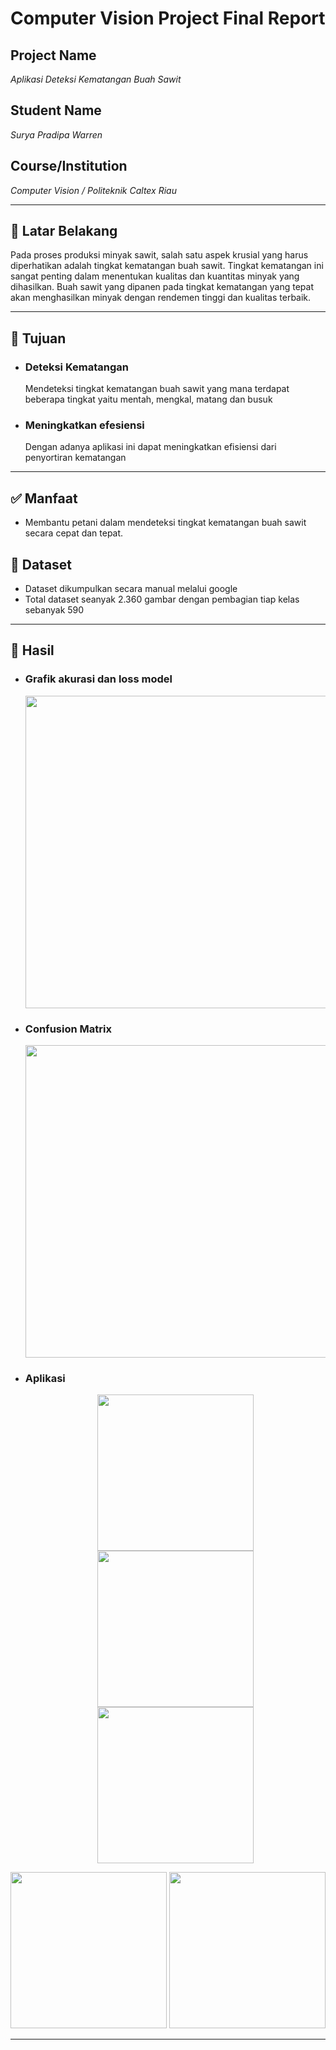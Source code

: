 # Computer Vision Project Final Report

## Project Name
*Aplikasi Deteksi Kematangan Buah Sawit*

## Student Name
*Surya Pradipa Warren*

## Course/Institution
*Computer Vision / Politeknik Caltex Riau*

---

## 📌 Latar Belakang
Pada proses produksi minyak sawit, salah satu aspek krusial yang harus diperhatikan adalah tingkat kematangan buah sawit. Tingkat kematangan ini sangat penting dalam menentukan kualitas dan kuantitas minyak yang dihasilkan. Buah sawit yang dipanen pada tingkat kematangan yang tepat akan menghasilkan minyak dengan rendemen tinggi dan kualitas terbaik.

---

## 🎯 Tujuan
- ### Deteksi Kematangan
  Mendeteksi tingkat kematangan buah sawit yang mana terdapat beberapa tingkat yaitu mentah, mengkal, matang dan busuk
- ### Meningkatkan efesiensi
  Dengan adanya aplikasi ini dapat meningkatkan efisiensi dari penyortiran kematangan

---

## ✅ Manfaat
- Membantu petani dalam mendeteksi tingkat kematangan buah sawit secara cepat dan tepat.
  


## 📁 Dataset
- Dataset dikumpulkan secara manual melalui google
- Total dataset seanyak 2.360 gambar dengan pembagian tiap kelas sebanyak 590

---

## 🚀 Hasil 
- ### Grafik akurasi dan loss model
  <p align="center">
  <img src="Result/Akurasi dan Loss.png" width="500"/>
  </p>
- ### Confusion Matrix
  <p align="center">
  <img src="Result/CM.png" width="500"/>
  </p>
- ### Aplikasi
  <p align="center">
  <img src="Result/Halaman Home.jpg" width="250"/>
  <img src="Result/Halaman Deteksi.jpg" width="250"/>
  <img src="Result/Halaman Hasil.jpg" width="250"/>
</p>
  <p align="center">
  <img src="Result/Halaman Histori.jpg" width="250"/>
  <img src="Result/Halaman Tentang.jpg" width="250"/>
</p>

---
